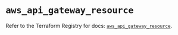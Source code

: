 # `aws_api_gateway_resource`

Refer to the Terraform Registry for docs: [`aws_api_gateway_resource`](https://registry.terraform.io/providers/hashicorp/aws/5.54.1/docs/resources/api_gateway_resource).
